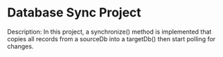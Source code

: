 # Database Sync Project

Description: In this project, a synchronize() method is implemented that copies all records from a sourceDb into a targetDb() then start polling for changes.
